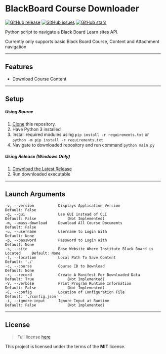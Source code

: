 BlackBoard Course Downloader
=======
[![GitHub release](https://img.shields.io/github/release/TimEnglart/BlackBoard-Course-Downloader.svg?label=Latest%20Release)](https://github.com/TimEnglart/BlackBoard-Course-Downloader/releases)
[![GitHub issues](https://img.shields.io/github/issues/TimEnglart/BlackBoard-Course-Downloader.svg?label=Issues)](https://github.com/TimEnglart/BlackBoard-Course-Downloader/issues)
[![GitHub stars](https://img.shields.io/github/stars/TimEnglart/BlackBoard-Course-Downloader.svg?color=Gold&label=Stars)](https://github.com/TimEnglart/BlackBoard-Course-Downloader/stargazers)

Python script to navigate a Black Board Learn sites API.

Currently only supports basic Black Board Course, Content and Attachment navigation

---

## Features
- Download Course Content

---

## Setup
##### Using Source
1. [Clone](https://github.com/TimEnglart/CloudFlareDDNS.git) this repository.
2. Have Python 3 installed
3. Install required modules using `pip install -r requirements.txt` or `python -m pip install -r requirements.txt`
4. Navigate to downloaded repository and run command `python main.py`
##### Using Release (Windows Only)
1. [Download the Latest Release](https://github.com/TimEnglart/BlackBoard-Course-Downloader/releases)
2. Run downloaded executable
---

## Launch Arguments
```
-v, --version           Displays Application Version                            Default: False          
-g, --gui               Use GUI instead of CLI                                  Default: False              (Not Implemented)
-m, --mass-download     Download All Course Documents                           Default: False
-u, --username          Username to Login With                                  Default: None
-p, --password          Password to Login With                                  Default: None
-s, --site              Base Website Where Institute Black Board is Located     Default: None
-l, --location          Local Path To Save Content                              Default: './'
-c, --course            Course ID to Download                                   Default: None
-r, --record            Create A Manifest For Downloaded Data                   Default: True               (Not Implemented)
-V, --verbose           Print Program Runtime Information                       Default: False              (Not Implemented)
-C, --config            Location of Configuration File                          Default: './config.json'    
-i, --ignore-input      Ignore Input at Runtime                                 Default: False              (Not Implemented)
```

---

## License
>Full license [here](https://github.com/TimEnglart/BlackBoard-Course-Downloader/blob/master/LICENSE)

This project is licensed under the terms of the **MIT** license.
